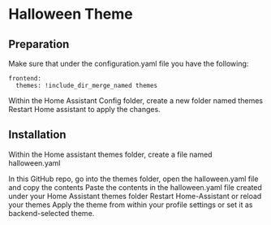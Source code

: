 # Halloween Theme


## Preparation

Make sure that under the configuration.yaml file you have the following:

```
frontend:
  themes: !include_dir_merge_named themes
```

Within the Home Assistant Config folder, create a new folder named themes
Restart Home assistant to apply the changes.


## Installation

Within the Home assistant themes folder, create a file named halloween.yaml

In this GitHub repo, go into the themes folder, open the halloween.yaml file and copy the contents
Paste the contents in the halloween.yaml file created under your Home Assistant themes folder
Restart Home-Assistant or reload your themes
Apply the theme from within your profile settings or set it as backend-selected theme.
